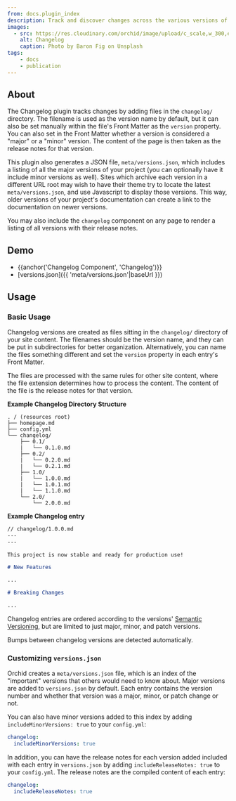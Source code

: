 ```yaml
---
from: docs.plugin_index
description: Track and discover changes across the various versions of your library or application.
images:
  - src: https://res.cloudinary.com/orchid/image/upload/c_scale,w_300,e_blur:150/v1524974267/plugins/changelog.jpg
    alt: Changelog
    caption: Photo by Baron Fig on Unsplash
tags:
    - docs
    - publication
---
```


## About

The Changelog plugin tracks changes by adding files in the `changelog/` directory. The filename is used as the version
name by default, but it can also be set manually within the file's Front Matter as the `version` property. You can also 
set in the Front Matter whether a version is considered a "major" or a "minor" version. The content of the page is then
taken as the release notes for that version.

This plugin also generates a JSON file, `meta/versions.json`, which includes a listing of all the major versions of your
project (you can optionally have it include minor versions as well). Sites which archive each version in a different URL
root may wish to have their theme try to locate the latest `meta/versions.json`, and use Javascript to display those 
versions. This way, older versions of your project's documentation can create a link to the documentation on newer 
versions.

You may also include the `changelog` component on any page to render a listing of all versions with their release notes.

## Demo

- {{anchor('Changelog Component', 'Changelog')}}
- [versions.json]({{ 'meta/versions.json'|baseUrl }})

## Usage

### Basic Usage
Changelog versions are created as files sitting in the `changelog/` directory of your site content. The filenames should
be the version name, and they can be put in subdirectories for better organization. Alternatively, you can name the 
files something different and set the `version` property in each entry's Front Matter.

The files are processed with the 
same rules for other site content, where the file extension determines how to process the content. The content of the 
file is the release notes for that version.

**Example Changelog Directory Structure**
```text
. / (resources root)
├── homepage.md
├── config.yml
└── changelog/
    ├── 0.1/
    |   └── 0.1.0.md
    ├── 0.2/
    |   └── 0.2.0.md
    |   └── 0.2.1.md
    ├── 1.0/
    |   └── 1.0.0.md
    |   └── 1.0.1.md
    |   └── 1.1.0.md
    └── 2.0/
        └── 2.0.0.md
```


**Example Changelog entry**
```markdown
// changelog/1.0.0.md 
---
---

This project is now stable and ready for production use!

# New Features

...

# Breaking Changes

...
```

Changelog entries are ordered according to the versions' [Semantic Versioning](https://semver.org), but are limited to
just major, minor, and patch versions.

Bumps between changelog versions are detected automatically. 

### Customizing `versions.json`

Orchid creates a `meta/versions.json` file, which is an index of the "important" versions that others would need to know
about. Major versions are added to `versions.json` by default. Each entry contains the version number and whether that version
was a major, minor, or patch change or not.

You can also have minor versions added to this index by adding `includeMinorVersions: true` to your `config.yml`:

```yaml
changelog:
  includeMinorVersions: true
```

In addition, you can have the release notes for each version added included with each entry in `versions.json` by adding
`includeReleaseNotes: true` to your `config.yml`. The release notes are the compiled content of each entry:

```yaml
changelog:
  includeReleaseNotes: true
```